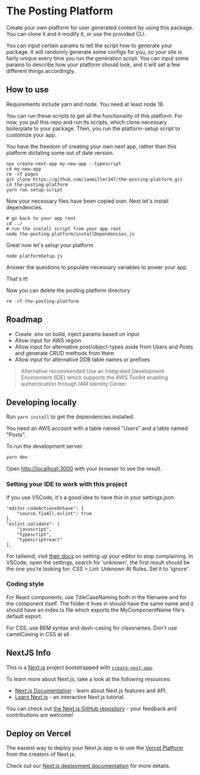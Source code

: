 # The Posting Platform

Create your own platform for user generated content by using this package. You can clone it and it modify it, or use the provided CLI.

You can input certain params to tell the script how to generate your package. It will randomly generate some configs for you, so your site is fairly unique every time you run the generation script. You can input some params to describe how your platform should look, and it will set a few different things accordingly.

## How to use

Requirements include yarn and node. You need at least node 18.

You can run these scripts to get all the functionality of this platform. For now, you pull this repo and run its scripts, which clone necessary boilerplate to your package. Then, you run the platform-setup script to customize your app.

You have the freedom of creating your own next app, rather than this platform dictating some out of date version.

```
npx create-next-app my-new-app --typescript
cd my-new-app
rm -rf pages
git clone https://github.com/ianmiller347/the-posting-platform.git
cd the-posting-platform
yarn run setup-script
```

Now your necessary files have been copied over. Next let's install dependencies.

```
# go back to your app root
cd ../
# run the install script from your app root
node the-posting-platform/installDependencies.js
```

Great now let's setup your platform

```
node platformSetup.js
```

Answer the questions to populate necessary variables to power your app.

That's it!

Now you can delete the posting platform directory

```
rm -rf the-posting-platform
```

## Roadmap

- Create .env on build, inject params based on input
- Allow input for AWS region
- Allow input for alternative post/object-types aside from Users and Posts and generate CRUD methods from them
- Allow input for alternative DDB table names or prefixes

> Alternative recommended
> Use an Integrated Development Environment (IDE) which supports the AWS Toolkit enabling authentication through IAM Identity Center.

## Developing locally

Run `yarn install` to get the dependencies installed.

You need an AWS account with a table named "Users" and a table named "Posts".

To run the development server:

```bash
yarn dev
```

Open [http://localhost:3000](http://localhost:3000) with your browser to see the result.

### Setting your IDE to work with this project

If you use VSCode, it's a good idea to have this in your settings.json:

```
"editor.codeActionsOnSave": {
    "source.fixAll.eslint": true
},
"eslint.validate": [
    "javascript",
    "typescript",
    "typescriptreact"
],
```

For tailwind, visit [their docs](https://tailwindcss.com/docs/editor-setup) on setting up your editor to stop complaining.
In VSCode, open the settings, search for 'unknown', the first result should be the one you’re looking for: CSS > Lint: Unknown At Rules. Set it to 'ignore'.

### Coding style

For React components, use TitleCaseNaming both in the filename and for the component itself. The folder it lives in should have the same name and it should have an index.ts file which exports the MyComponentName file's default export.

For CSS, use BEM syntax and dash-casing for classnames. Don't use camelCasing in CSS at all.

## NextJS Info

This is a [Next.js](https://nextjs.org/) project bootstrapped with [`create-next-app`](https://github.com/vercel/next.js/tree/canary/packages/create-next-app).

To learn more about Next.js, take a look at the following resources:

- [Next.js Documentation](https://nextjs.org/docs) - learn about Next.js features and API.
- [Learn Next.js](https://nextjs.org/learn) - an interactive Next.js tutorial.

You can check out [the Next.js GitHub repository](https://github.com/vercel/next.js/) - your feedback and contributions are welcome!

## Deploy on Vercel

The easiest way to deploy your Next.js app is to use the [Vercel Platform](https://vercel.com/new?utm_medium=default-template&filter=next.js&utm_source=create-next-app&utm_campaign=create-next-app-readme) from the creators of Next.js.

Check out our [Next.js deployment documentation](https://nextjs.org/docs/deployment) for more details.
